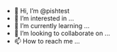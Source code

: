 - 👋 Hi, I’m @pishtest
- 👀 I’m interested in ...
- 🌱 I’m currently learning ...
- 💞️ I’m looking to collaborate on ...
- 📫 How to reach me ...

<!---
pishtest/pishtest is a ✨ special ✨ repository because its `README.md` (this file) appears on your GitHub profile.
You can click the Preview link to take a look at your changes.
--->
